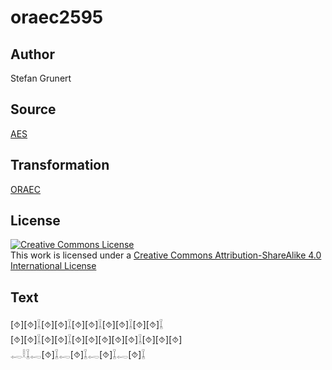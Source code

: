 # oraec2595

## Author

Stefan Grunert

## Source

[AES](https://github.com/simondschweitzer/aes)

## Transformation

[ORAEC](https://oraec.github.io/)

## License

<a rel="license" href="http://creativecommons.org/licenses/by-sa/4.0/"><img alt="Creative Commons License" style="border-width:0" src="https://i.creativecommons.org/l/by-sa/4.0/88x31.png" /></a><br />This work is licensed under a <a rel="license" href="http://creativecommons.org/licenses/by-sa/4.0/">Creative Commons Attribution-ShareAlike 4.0 International License</a>

## Text

[⯑][⯑]𓆼[⯑][⯑]𓆼[⯑][⯑]𓆼[⯑][⯑]𓆼[⯑][⯑]𓆼<br>
[⯑][⯑]𓆼[⯑][⯑]𓆼[⯑][⯑][⯑][⯑][⯑]𓆼[⯑][⯑][⯑]<br>
𓉻𓎛𓆼𓉻[⯑]𓆼𓉻[⯑]𓆼𓉻[⯑]𓆼𓉻[⯑]𓆼<br>
